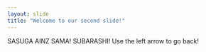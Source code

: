 ```yaml
---
layout: slide
title: "Welcome to our second slide!"
---
```

SASUGA AINZ SAMA! SUBARASHI!
Use the left arrow to go back!
